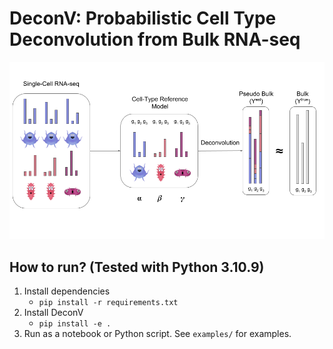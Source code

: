 # DeconV: Probabilistic Cell Type Deconvolution from Bulk RNA-seq

![](https://github.com/lutrarutra/deconv/blob/main/deconV/figures/banner.png?raw=true)

## How to run? (Tested with Python 3.10.9)

1. Install dependencies
    - `pip install -r requirements.txt`
2. Install DeconV
    - `pip install -e .`
3. Run as a notebook or Python script. See `examples/` for examples.
